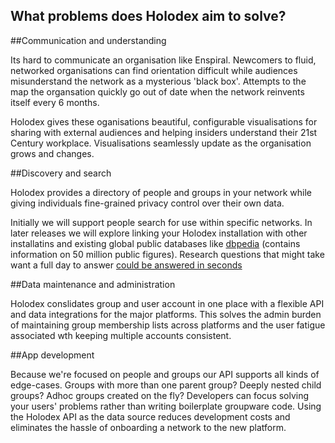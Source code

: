 ## What problems does Holodex aim to solve?


##Communication and understanding

Its hard to communicate an organisation like Enspiral. Newcomers to fluid, networked organisations can find orientation difficult while audiences misunderstand the network as a mysterious 'black box'. Attempts to the map the organsation quickly go out of date when the network reinvents itself every 6 months.

Holodex gives these oganisations beautiful, configurable visualisations for sharing with external audiences and helping insiders understand their 21st Century workplace. Visualisations seamlessly update as the  organisation grows and changes. 

##Discovery and search

Holodex provides a directory of people and groups in your network while giving individuals fine-grained privacy control over their own data. 

Initially we will support people search for use within specific networks. In later releases we will explore linking your Holodex installation with other installatins and existing global public databases like [dbpedia](http://wiki.dbpedia.org/) (contains information on 50 million public figures). Research questions that might take want a full day to answer [could be answered in seconds](https://lists.wikimedia.org/pipermail/wikidata-l/2015-April/005852.html)


##Data maintenance and administration

Holodex conslidates group and user account in one place with a flexible API and data integrations for the major platforms.  This solves the admin burden of maintaining group membership lists across platforms and the user fatigue associated wth keeping multiple accounts consistent. 

##App development

Because we're focused on people and groups our API supports all kinds of edge-cases. Groups with more than one parent group? Deeply nested child groups? Adhoc groups created on the fly? Developers can focus solving your users' problems rather than writing boilerplate groupware code. Using the Holodex API as the data source reduces development costs and eliminates the hassle of onboarding a network to the new platform.


